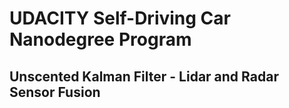 # UDACITY Self-Driving Car Nanodegree Program
## Unscented Kalman Filter - Lidar and Radar Sensor Fusion

[image1]: /UKF-Output-1.png "Udacity Simulator Output - DATASEt #1"
